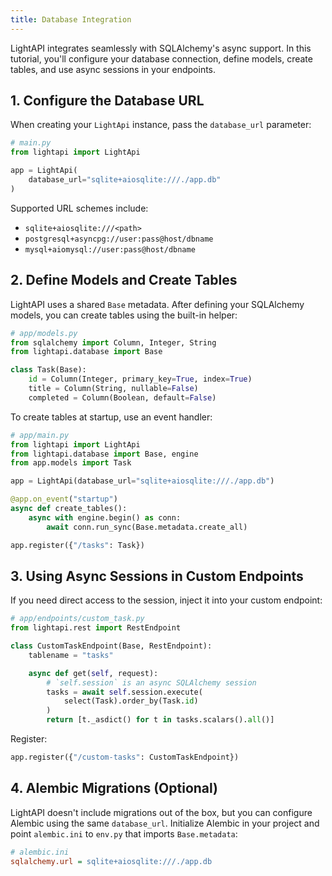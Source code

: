```yaml
---
title: Database Integration
---
```


LightAPI integrates seamlessly with SQLAlchemy's async support. In this tutorial, you'll configure your database connection, define models, create tables, and use async sessions in your endpoints.

## 1. Configure the Database URL

When creating your `LightApi` instance, pass the `database_url` parameter:

```python
# main.py
from lightapi import LightApi

app = LightApi(
    database_url="sqlite+aiosqlite:///./app.db"
)
```

Supported URL schemes include:

- `sqlite+aiosqlite:///<path>`
- `postgresql+asyncpg://user:pass@host/dbname`
- `mysql+aiomysql://user:pass@host/dbname`

## 2. Define Models and Create Tables

LightAPI uses a shared `Base` metadata. After defining your SQLAlchemy models, you can create tables using the built-in helper:

```python
# app/models.py
from sqlalchemy import Column, Integer, String
from lightapi.database import Base

class Task(Base):
    id = Column(Integer, primary_key=True, index=True)
    title = Column(String, nullable=False)
    completed = Column(Boolean, default=False)
```

To create tables at startup, use an event handler:

```python
# app/main.py
from lightapi import LightApi
from lightapi.database import Base, engine
from app.models import Task

app = LightApi(database_url="sqlite+aiosqlite:///./app.db")

@app.on_event("startup")
async def create_tables():
    async with engine.begin() as conn:
        await conn.run_sync(Base.metadata.create_all)

app.register({"/tasks": Task})
``` 

## 3. Using Async Sessions in Custom Endpoints

If you need direct access to the session, inject it into your custom endpoint:

```python
# app/endpoints/custom_task.py
from lightapi.rest import RestEndpoint

class CustomTaskEndpoint(Base, RestEndpoint):
    tablename = "tasks"

    async def get(self, request):
        # `self.session` is an async SQLAlchemy session
        tasks = await self.session.execute(
            select(Task).order_by(Task.id)
        )
        return [t._asdict() for t in tasks.scalars().all()]
```

Register:
```python
app.register({"/custom-tasks": CustomTaskEndpoint})
```

## 4. Alembic Migrations (Optional)

LightAPI doesn't include migrations out of the box, but you can configure Alembic using the same `database_url`. Initialize Alembic in your project and point `alembic.ini` to `env.py` that imports `Base.metadata`:

```ini
# alembic.ini
sqlalchemy.url = sqlite+aiosqlite:///./app.db
```
